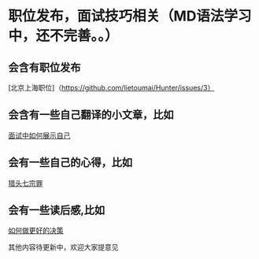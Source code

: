 # 职位发布，面试技巧相关（MD语法学习中，还不完善。。）

## 会含有职位发布
[北京上海职位]（https://github.com/lietoumai/Hunter/issues/3）

## 会含有一些自己翻译的小文章，比如
[面试中如何展示自己](https://github.com/lietoumai/Hunter/issues/10)

## 会有一些自己的心得，比如
[猎头七宗罪](https://github.com/lietoumai/Hunter/issues/4)

## 会有一些读后感,比如
[如何做更好的决策](https://github.com/lietoumai/Hunter/issues/2)

其他内容待更新中，欢迎大家提意见
